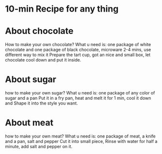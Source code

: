 # 10-min Recipe for any thing 
# About chocolate 


How to make your own chocolate? 
What u need is:  one package of white chocolate and one package of black chocolate, microware 2-4 mins, use different way to mix it
Prepare the tart cup, got an nice and small box, let chocolate cool down and put it inside.  



# About sugar 
how to make your own sugar? 
What u need is:  one package of any color of sugar and a pan 
Put it in a fry pan, heat and melt it for 1 min, cool it down and Shape it into the style you want.

# About meat 
how to make your own meat? 
What u need is:  one package of meat, a knife and a pan, salt and pepper 
Cut it into small piece, Rinse with water for half a minute, add salt and pepper on it. 



